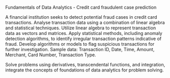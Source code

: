 Fundamentals of Data Analytics - Credit card fraudulent case prediction

A financial institution seeks to detect potential fraud cases in credit card transactions. Analyse
transaction data using a combination of linear algebra and statistical techniques. Utilize linear
algebra to represent transaction data as vectors and matrices. Apply statistical methods,
including anomaly detection algorithms, to identify irregular transaction patterns indicative
of fraud. Develop algorithms or models to flag suspicious transactions for further
investigation. Sample data: Transaction ID, Date, Time, Amount, Merchant, Card Number,
Transaction Type.

Solve problems using derivatives, transcendental functions, and integration, integrate
the concepts of foundations of data analytics for problem solving.
